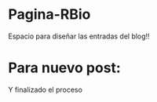 # Pagina-RBio

Espacio para diseñar las entradas del blog!!

# Para nuevo post:






Y finalizado el proceso
